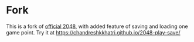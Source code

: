 # Fork
This is a fork of [official 2048](https://github.com/gabrielecirulli/2048), with added feature of saving and loading one game point. Try it at https://chandreshkkhatri.github.io/2048-play-save/
